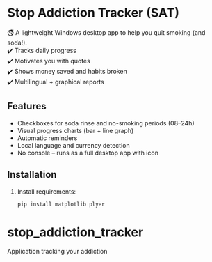 # Stop Addiction Tracker (SAT)

🚭 A lightweight Windows desktop app to help you quit smoking (and soda!).  
✔️ Tracks daily progress  
✔️ Motivates you with quotes  
✔️ Shows money saved and habits broken  
✔️ Multilingual + graphical reports

## Features
- Checkboxes for soda rinse and no-smoking periods (08–24h)
- Visual progress charts (bar + line graph)
- Automatic reminders
- Local language and currency detection
- No console – runs as a full desktop app with icon

## Installation
1. Install requirements:
   ```bash
   pip install matplotlib plyer
# stop_addiction_tracker
Application tracking your addiction
